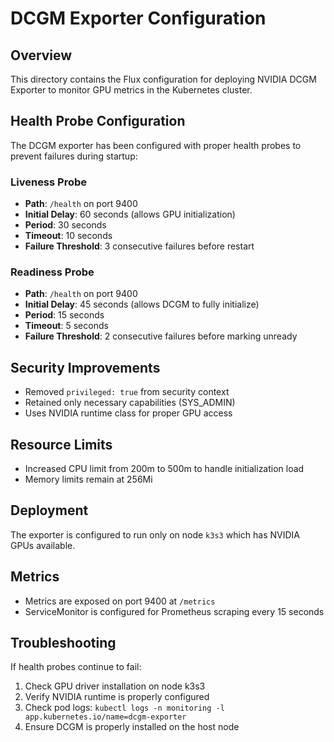 # DCGM Exporter Configuration

## Overview
This directory contains the Flux configuration for deploying NVIDIA DCGM Exporter to monitor GPU metrics in the Kubernetes cluster.

## Health Probe Configuration
The DCGM exporter has been configured with proper health probes to prevent failures during startup:

### Liveness Probe
- **Path**: `/health` on port 9400
- **Initial Delay**: 60 seconds (allows GPU initialization)
- **Period**: 30 seconds
- **Timeout**: 10 seconds
- **Failure Threshold**: 3 consecutive failures before restart

### Readiness Probe
- **Path**: `/health` on port 9400
- **Initial Delay**: 45 seconds (allows DCGM to fully initialize)
- **Period**: 15 seconds
- **Timeout**: 5 seconds
- **Failure Threshold**: 2 consecutive failures before marking unready

## Security Improvements
- Removed `privileged: true` from security context
- Retained only necessary capabilities (SYS_ADMIN)
- Uses NVIDIA runtime class for proper GPU access

## Resource Limits
- Increased CPU limit from 200m to 500m to handle initialization load
- Memory limits remain at 256Mi

## Deployment
The exporter is configured to run only on node `k3s3` which has NVIDIA GPUs available.

## Metrics
- Metrics are exposed on port 9400 at `/metrics`
- ServiceMonitor is configured for Prometheus scraping every 15 seconds

## Troubleshooting
If health probes continue to fail:
1. Check GPU driver installation on node k3s3
2. Verify NVIDIA runtime is properly configured
3. Check pod logs: `kubectl logs -n monitoring -l app.kubernetes.io/name=dcgm-exporter`
4. Ensure DCGM is properly installed on the host node